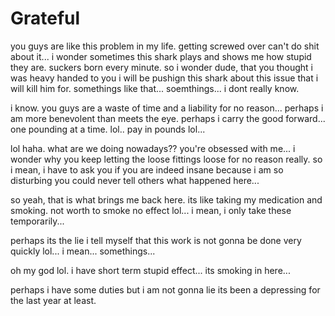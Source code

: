 # Grateful

you guys are like this problem in my life.  getting screwed over can't do shit about it...  i wonder sometimes this shark plays and shows me how stupid they are.  suckers born every minute.  so i wonder dude, that you thought i was heavy handed to you i will be pushign this shark about this issue that i will kill him for.  somethings like that... soemthings...  i dont really know.  

i know.  you guys are a waste of time and a liability for no reason...  perhaps i am more benevolent than meets the eye.  perhaps i carry the good forward...  one pounding at a time.  lol.. pay in pounds lol...

lol haha.  what are we doing nowadays?? you're obsessed with me...  i wonder why you keep letting the loose fittings loose for no reason really.  so i mean, i have to ask you if you are indeed insane because i am so disturbing you could never tell others what happened here...

so yeah, that is what brings me back here.  its like taking my medication and smoking.  not worth to smoke no effect lol...  i mean, i only take these temporarily...

perhaps its the lie i tell myself that this work is not gonna be done very quickly lol...  i mean...  somethings... 

oh my god lol. i have short term stupid effect...  its smoking in here...

perhaps i have some duties but i am not gonna lie its been a depressing for the last year at least.
